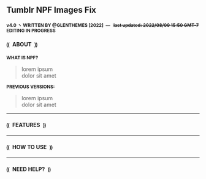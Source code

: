 ## Tumblr NPF Images Fix

<sub>**v4.0 ヽ WRITTEN BY @GLENTHEMES [2022]&ensp;—&ensp; ~~last updated: 2022/08/09 15:50 GMT-7~~ EDITING IN PROGRESS**</sub>

#### ⸨&ensp;ABOUT&ensp;⸩

<sub>**WHAT IS NPF?**</sub>

> lorem ipsum\
dolor sit amet

<sub>**PREVIOUS VERSIONS:**</sub>

> lorem ipsum\
dolor sit amet

---

#### ⸨&ensp;FEATURES&ensp;⸩

---

#### ⸨&ensp;HOW TO USE&ensp;⸩

---

#### ⸨&ensp;NEED HELP?&ensp;⸩
